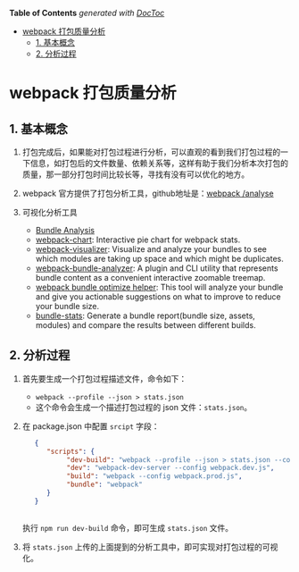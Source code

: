 <!-- START doctoc generated TOC please keep comment here to allow auto update -->
<!-- DON'T EDIT THIS SECTION, INSTEAD RE-RUN doctoc TO UPDATE -->
**Table of Contents**  *generated with [DocToc](https://github.com/thlorenz/doctoc)*

- [webpack 打包质量分析](#webpack-%E6%89%93%E5%8C%85%E8%B4%A8%E9%87%8F%E5%88%86%E6%9E%90)
  - [1. 基本概念](#1-%E5%9F%BA%E6%9C%AC%E6%A6%82%E5%BF%B5)
  - [2. 分析过程](#2-%E5%88%86%E6%9E%90%E8%BF%87%E7%A8%8B)

<!-- END doctoc generated TOC please keep comment here to allow auto update -->

# webpack 打包质量分析

## 1. 基本概念

1. 打包完成后，如果能对打包过程进行分析，可以直观的看到我们打包过程的一下信息，如打包后的文件数量、依赖关系等，这样有助于我们分析本次打包的质量，那一部分打包时间比较长等，寻找有没有可以优化的地方。

2. webpack 官方提供了打包分析工具，github地址是：[webpack
/analyse](https://github.com/webpack/analyse)

3. 可视化分析工具
   - [Bundle Analysis
](https://v4.webpack.js.org/guides/code-splitting/#bundle-analysis)
   - [webpack-chart](https://alexkuz.github.io/webpack-chart/): Interactive pie chart for webpack stats.
   - [webpack-visualizer](https://chrisbateman.github.io/webpack-visualizer/): Visualize and analyze your bundles to see which modules are taking up space and which might be duplicates.
   - [webpack-bundle-analyzer](https://github.com/webpack-contrib/webpack-bundle-analyzer): A plugin and CLI utility that represents bundle content as a convenient interactive zoomable treemap.
   - [webpack bundle optimize helper](https://webpack.jakoblind.no/optimize): This tool will analyze your bundle and give you actionable suggestions on what to improve to reduce your bundle size.
   - [bundle-stats](https://github.com/bundle-stats/bundle-stats): Generate a bundle report(bundle size, assets, modules) and compare the results between different builds.
   
## 2. 分析过程

1. 首先要生成一个打包过程描述文件，命令如下：
   - `webpack --profile --json > stats.json`
   - 这个命令会生成一个描述打包过程的 json 文件：`stats.json`。
   
2. 在 package.json 中配置 `srcipt` 字段：
   ```json
      {
         "scripts": {
              "dev-build": "webpack --profile --json > stats.json --config webpack.dev.js",
              "dev": "webpack-dev-server --config webpack.dev.js",
              "build": "webpack --config webpack.prod.js",
              "bundle": "webpack"
         }
      }
      
   ```
   执行 `npm run dev-build` 命令，即可生成 `stats.json` 文件。
   
2. 将 `stats.json` 上传的上面提到的分析工具中，即可实现对打包过程的可视化。